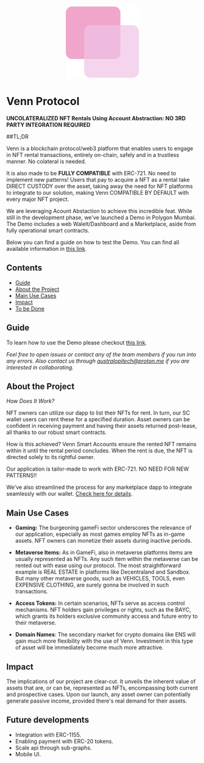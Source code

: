 <p align="center">
  <img 
   src="https://github.com/australopitech/venn-protocol/blob/main/dapp/public/android-chrome-192x192.png?raw=true" alt="logo"/>
</p>

# Venn Protocol 
**UNCOLATERALIZED NFT Rentals Using Account Abstraction: NO 3RD PARTY INTEGRATION REQUIRED**

##TL;DR

Venn is a blockchain protocol/web3 platform that enables users to engage in NFT rental transactions, entirely on-chain, safely and in a trustless manner. No colateral is needed.

It is also made to be **FULLY COMPATIBLE** with ERC-721. No need to implement new patterns! Users that pay to acquire a NFT as a rental take DIRECT CUSTODY over the asset, taking away the need for NFT platforms to integrate to our solution, making Venn COMPATIBLE BY DEFAULT with every major NFT project.

We are leveraging Acount Abstaction to achieve this incredible feat. While still in the development phase, we've launched a Demo in Polygon Mumbai. The Demo includes a web Walelt/Dashboard and a Marketplace, aside from fully operational smart contracts. 

Below you can find a guide on how to test the Demo. You can find all available information in [this link](https://pbfranceschin.gitbook.io/venn/).

## Contents
- [Guide](https://github.com/pbfranceschin/r-wallet-base-3/tree/main#guide)
- [About the Project](https://github.com/pbfranceschin/r-wallet-base-3/tree/main#about-the-project)
- [Main Use Cases](https://github.com/pbfranceschin/r-wallet-base-3/tree/main#main-use-cases)
- [Impact](https://github.com/pbfranceschin/r-wallet-base-3/tree/main#impact)
- [To be Done](https://github.com/pbfranceschin/r-wallet-base-3/tree/main#to-be-done)

## Guide
To learn how to use the Demo please checkout [this link](https://pbfranceschin.gitbook.io/venn/overview/guides).

*Feel free to open issues or contact any of the team members if you run into any errors. Also contact us through australopitech@proton.me if you are interested in collaborating.*


## About the Project

*How Does It Work?*

NFT owners can utilize our dapp to list their NFTs for rent. In turn, our SC wallet users can rent these for a specified duration. Asset owners can be confident in receiving payment and having their assets returned post-lease, all thanks to our robust smart contracts.

How is this achieved? Venn Smart Accounts ensure the rented NFT remains within it until the rental period concludes. When the rent is due, the NFT is directed solely to its rightful owner.

Our application is tailor-made to work with ERC-721. NO NEED FOR NEW PATTERNS!!

We've also streamlined the process for any marketplace dapp to integrate seamlessly with our wallet. [Check here for details](https://github.com/pbfranceschin/r-wallet-base-3/tree/main/blockchain#compatibility).


## Main Use Cases

- **Gaming:** The burgeoning gameFi sector underscores the relevance of our application, especially as most games employ NFTs as in-game assets. NFT owners can monetize their assets during inactive periods.

- **Metaverse Items:** As in GameFi, also in metaverse platforms items are usually represented as NFTs. Any such item within the metaverse can be rented out with ease using our protocol. The most straightforward example is REAL ESTATE in platforms like Decentraland and Sandbox. But many other metaverse goods, such as VEHICLES, TOOLS, even EXPENSIVE CLOTHING, are surely gonna be involved in such transactions.

- **Access Tokens:** In certain scenarios, NFTs serve as access control mechanisms. NFT holders gain privileges or rights, such as the BAYC, which grants its holders exclusive community access and future entry to their metaverse.

- **Domain Names**: The secondary market for crypto domains like ENS will gain much more flexibility with the use of Venn. Investment in this type of asset will be immediately become much more attractive.

## Impact

The implications of our project are clear-cut. It unveils the inherent value of assets that are, or can be, represented as NFTs, encompassing both current and prospective cases. Upon our launch, any asset owner can potentially generate passive income, provided there's real demand for their assets.

## Future developments

- Integration with ERC-1155.
- Enabling payment with ERC-20 tokens.
- Scale api through sub-graphs.
- Mobile UI.
